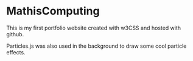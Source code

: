 # MathisComputing
This is my first portfolio website created with w3CSS and hosted with github. 

Particles.js was also used in the background to draw some cool particle effects.
